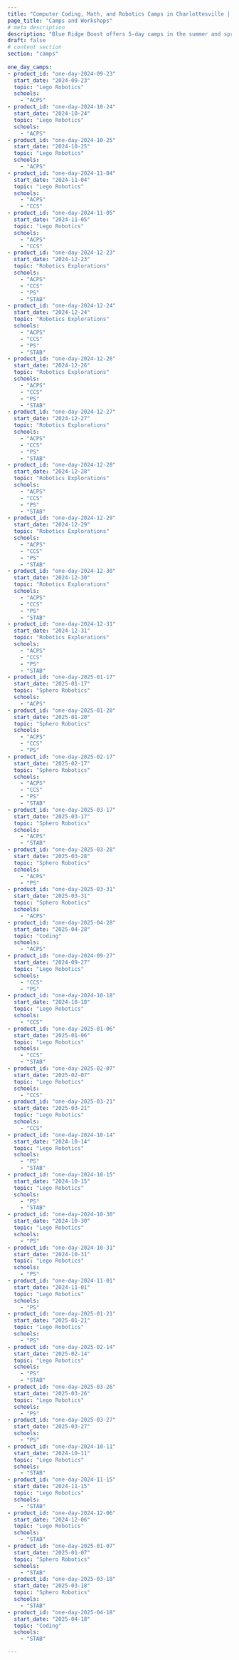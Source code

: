 ```yaml
---
title: "Computer Coding, Math, and Robotics Camps in Charlottesville | Blue Ridge Boost"
page_title: "Camps and Workshops"
# meta description
description: "Blue Ridge Boost offers 5-day camps in the summer and spring, and 1-day camps in the days off school and winter break. Sign up to learn robotics, coding, and math!"
draft: false
# content section
section: "camps"
  
one_day_camps: 
- product_id: "one-day-2024-09-23"
  start_date: "2024-09-23"
  topic: "Lego Robotics"
  schools: 
    - "ACPS"
- product_id: "one-day-2024-10-24"
  start_date: "2024-10-24"
  topic: "Lego Robotics"
  schools: 
    - "ACPS"
- product_id: "one-day-2024-10-25"
  start_date: "2024-10-25"
  topic: "Lego Robotics"
  schools: 
    - "ACPS"
- product_id: "one-day-2024-11-04"
  start_date: "2024-11-04"
  topic: "Lego Robotics"
  schools: 
    - "ACPS"
    - "CCS"
- product_id: "one-day-2024-11-05"
  start_date: "2024-11-05"
  topic: "Lego Robotics"
  schools: 
    - "ACPS"
    - "CCS"
- product_id: "one-day-2024-12-23"
  start_date: "2024-12-23"
  topic: "Robotics Explorations"
  schools: 
    - "ACPS"
    - "CCS"
    - "PS"
    - "STAB"
- product_id: "one-day-2024-12-24"
  start_date: "2024-12-24"
  topic: "Robotics Explorations"
  schools: 
    - "ACPS"
    - "CCS"
    - "PS"
    - "STAB"
- product_id: "one-day-2024-12-26"
  start_date: "2024-12-26"
  topic: "Robotics Explorations"
  schools: 
    - "ACPS"
    - "CCS"
    - "PS"
    - "STAB"
- product_id: "one-day-2024-12-27"
  start_date: "2024-12-27"
  topic: "Robotics Explorations"
  schools: 
    - "ACPS"
    - "CCS"
    - "PS"
    - "STAB"
- product_id: "one-day-2024-12-28"
  start_date: "2024-12-28"
  topic: "Robotics Explorations"
  schools: 
    - "ACPS"
    - "CCS"
    - "PS"
    - "STAB"
- product_id: "one-day-2024-12-29"
  start_date: "2024-12-29"
  topic: "Robotics Explorations"
  schools: 
    - "ACPS"
    - "CCS"
    - "PS"
    - "STAB"
- product_id: "one-day-2024-12-30"
  start_date: "2024-12-30"
  topic: "Robotics Explorations"
  schools: 
    - "ACPS"
    - "CCS"
    - "PS"
    - "STAB"
- product_id: "one-day-2024-12-31"
  start_date: "2024-12-31"
  topic: "Robotics Explorations"
  schools: 
    - "ACPS"
    - "CCS"
    - "PS"
    - "STAB"
- product_id: "one-day-2025-01-17"
  start_date: "2025-01-17"
  topic: "Sphero Robotics"
  schools: 
    - "ACPS"
- product_id: "one-day-2025-01-20"
  start_date: "2025-01-20"
  topic: "Sphero Robotics"
  schools: 
    - "ACPS"
    - "CCS"
    - "PS"
- product_id: "one-day-2025-02-17"
  start_date: "2025-02-17"
  topic: "Sphero Robotics"
  schools: 
    - "ACPS"
    - "CCS"
    - "PS"
    - "STAB"
- product_id: "one-day-2025-03-17"
  start_date: "2025-03-17"
  topic: "Sphero Robotics"
  schools: 
    - "ACPS"
    - "STAB"
- product_id: "one-day-2025-03-28"
  start_date: "2025-03-28"
  topic: "Sphero Robotics"
  schools: 
    - "ACPS"
    - "PS"
- product_id: "one-day-2025-03-31"
  start_date: "2025-03-31"
  topic: "Sphero Robotics"
  schools: 
    - "ACPS"
- product_id: "one-day-2025-04-28"
  start_date: "2025-04-28"
  topic: "Coding"
  schools: 
    - "ACPS"
- product_id: "one-day-2024-09-27"
  start_date: "2024-09-27"
  topic: "Lego Robotics"
  schools: 
    - "CCS"
    - "PS"
- product_id: "one-day-2024-10-18"
  start_date: "2024-10-18"
  topic: "Lego Robotics"
  schools: 
    - "CCS"
- product_id: "one-day-2025-01-06"
  start_date: "2025-01-06"
  topic: "Lego Robotics"
  schools: 
    - "CCS"
    - "STAB"
- product_id: "one-day-2025-02-07"
  start_date: "2025-02-07"
  topic: "Lego Robotics"
  schools: 
    - "CCS"
- product_id: "one-day-2025-03-21"
  start_date: "2025-03-21"
  topic: "Lego Robotics"
  schools: 
    - "CCS"
- product_id: "one-day-2024-10-14"
  start_date: "2024-10-14"
  topic: "Lego Robotics"
  schools: 
    - "PS"
    - "STAB"
- product_id: "one-day-2024-10-15"
  start_date: "2024-10-15"
  topic: "Lego Robotics"
  schools: 
    - "PS"
    - "STAB"
- product_id: "one-day-2024-10-30"
  start_date: "2024-10-30"
  topic: "Lego Robotics"
  schools: 
    - "PS"
- product_id: "one-day-2024-10-31"
  start_date: "2024-10-31"
  topic: "Lego Robotics"
  schools: 
    - "PS"
- product_id: "one-day-2024-11-01"
  start_date: "2024-11-01"
  topic: "Lego Robotics"
  schools: 
    - "PS"
- product_id: "one-day-2025-01-21"
  start_date: "2025-01-21"
  topic: "Lego Robotics"
  schools: 
    - "PS"
- product_id: "one-day-2025-02-14"
  start_date: "2025-02-14"
  topic: "Lego Robotics"
  schools: 
    - "PS"
    - "STAB"
- product_id: "one-day-2025-03-26"
  start_date: "2025-03-26"
  topic: "Lego Robotics"
  schools: 
    - "PS"
- product_id: "one-day-2025-03-27"
  start_date: "2025-03-27"
  schools: 
    - "PS"
- product_id: "one-day-2024-10-11"
  start_date: "2024-10-11"
  topic: "Lego Robotics"
  schools: 
    - "STAB"
- product_id: "one-day-2024-11-15"
  start_date: "2024-11-15"
  topic: "Lego Robotics"
  schools: 
    - "STAB"
- product_id: "one-day-2024-12-06"
  start_date: "2024-12-06"
  topic: "Lego Robotics"
  schools: 
    - "STAB"
- product_id: "one-day-2025-01-07"
  start_date: "2025-01-07"
  topic: "Sphero Robotics"
  schools: 
    - "STAB"
- product_id: "one-day-2025-03-18"
  start_date: "2025-03-18"
  topic: "Sphero Robotics"
  schools: 
    - "STAB"
- product_id: "one-day-2025-04-18"
  start_date: "2025-04-18"
  topic: "Coding"
  schools: 
    - "STAB"

---
```


